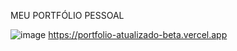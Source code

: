MEU PORTFÓLIO PESSOAL

![image](https://github.com/DaphinyAssis/Portfolio/assets/136387354/745cd984-2a97-4bc5-9321-0fab04644a38)
https://portfolio-atualizado-beta.vercel.app
